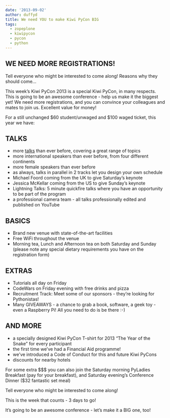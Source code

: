 ```yaml
---
date: '2013-09-02'
author: duffyd
title: We need YOU to make Kiwi PyCon BIG
tags:
  - zopeplone
  - kiwipycon
  - pycon
  - python
---
```


## WE NEED MORE REGISTRATIONS!

Tell everyone who might be interested to come along! Reasons why they should come…

This week’s Kiwi PyCon 2013 is a special Kiwi PyCon, in many respects. This is going to be an awesome conference - help us make it the biggest yet! We need more registrations, and you can convince your colleagues and mates to join us. Excellent value for money!

For a still unchanged $60 student/unwaged and $100 waged ticket, this year we have:

## TALKS

- more [talks](https://href.li/?http://nz.pycon.org/schedule/talks/) than ever before, covering a great range of topics
- more international speakers than ever before, from four different continents
- more female speakers than ever before
- as always, talks in parallel in 2 tracks let you design your own schedule
- Michael Foord coming from the UK to give Saturday’s keynote
- Jessica McKellar coming from the US to give Sunday’s keynote
- Lightning Talks: 5 minute quickfire talks where you have an opportunity to be part of the program
- a professional camera team - all talks professionally edited and published on YouTube

## BASICS

- Brand new venue with state-of-the-art facilities
- Free WiFi throughout the venue
- Morning tea, Lunch and Afternoon tea on both Saturday and Sunday (please note any special dietary requirements you have on the registration form)

## EXTRAS

- Tutorials all day on Friday
- CodeWars on Friday evening with free drinks and pizza
- Recruitment Track: Meet some of our sponsors - they’re looking for Pythonistas!
- Many GIVEAWAYS - a chance to grab a book, software, a geek toy - even a Raspberry Pi! All you need to do is be there :-)

## AND MORE

- a specially designed Kiwi PyCon T-shirt for 2013 “The Year of the Snake” for every participant
- the first time we’ve had a Financial Aid programme!
- we’ve introduced a Code of Conduct for this and future Kiwi PyCons
- discounts for nearby hotels

For some extra $$$ you can also join the Saturday morning PyLadies Breakfast (pay for your breakfast), and Saturday evening’s Conference Dinner ($32 fantastic set meal)

Tell everyone who might be interested to come along!

This is the week that counts - 3 days to go!

It’s going to be an awesome conference - let’s make it a BIG one, too!
